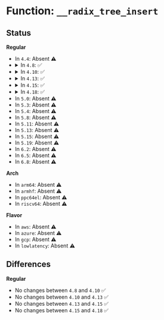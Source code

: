 # Function: <code>__radix_tree_insert</code>

## Status
<b>Regular</b>
<ul>
<li>
In <code>4.4</code>: Absent ⚠️
</li>
<li>
<details>
<summary>In <code>4.8</code>: ✅</summary>

```c
int __radix_tree_insert(struct radix_tree_root *root, long unsigned int index, unsigned int order, void *item);
```

**Collision:** Unique Global

**Inline:** No

**Transformation:** False

**Instances:**

```
In lib/radix-tree.c (ffffffff814355b0)
Location: lib/radix-tree.c:633
Inline: False
Direct callers:
  - kernel/irq/irqdesc.c:__irq_alloc_descs
  - kernel/irq/irqdesc.c:early_irq_init
  - kernel/irq/irqdomain.c:__irq_domain_alloc_irqs
  - kernel/irq/irqdomain.c:irq_domain_associate
  - kernel/memremap.c:devm_memremap_pages
  - mm/shmem.c:shmem_add_to_page_cache
  - mm/shmem.c:shmem_add_to_page_cache
  - mm/backing-dev.c:wb_get_create
  - mm/vmalloc.c:vm_map_ram
  - mm/swap_state.c:__add_to_swap_cache
  - mm/khugepaged.c:collapse_shmem
  - mm/khugepaged.c:collapse_shmem
  - fs/dax.c:dax_fault
  - fs/dax.c:dax_fault
  - block/blk-ioc.c:ioc_create_icq
  - block/blk-cgroup.c:blkg_create
  - drivers/pinctrl/core.c:pinctrl_register
  - drivers/pwm/core.c:pwmchip_add_with_polarity
  - drivers/usb/host/xhci-mem.c:xhci_update_stream_segment_mapping
```
**Symbols:**

```
ffffffff814355b0-ffffffff8143567f: __radix_tree_insert (STB_GLOBAL)
```
</details>
</li>
<li>
<details>
<summary>In <code>4.10</code>: ✅</summary>

```c
int __radix_tree_insert(struct radix_tree_root *root, long unsigned int index, unsigned int order, void *item);
```

**Collision:** Unique Global

**Inline:** No

**Transformation:** False

**Instances:**

```
In lib/radix-tree.c (ffffffff81451c00)
Location: lib/radix-tree.c:867
Inline: False
Direct callers:
  - kernel/irq/irqdesc.c:__irq_alloc_descs
  - kernel/irq/irqdesc.c:early_irq_init
  - kernel/irq/irqdomain.c:__irq_domain_alloc_irqs
  - kernel/irq/irqdomain.c:irq_domain_associate
  - kernel/memremap.c:devm_memremap_pages
  - mm/shmem.c:shmem_add_to_page_cache
  - mm/shmem.c:shmem_add_to_page_cache
  - mm/backing-dev.c:wb_get_create
  - mm/vmalloc.c:vm_map_ram
  - mm/swap_state.c:__add_to_swap_cache
  - mm/khugepaged.c:collapse_shmem
  - mm/khugepaged.c:collapse_shmem
  - fs/dax.c:dax_insert_mapping_entry
  - fs/dax.c:grab_mapping_entry
  - block/blk-ioc.c:ioc_create_icq
  - block/blk-cgroup.c:blkg_create
  - drivers/pinctrl/core.c:pinctrl_register
  - drivers/pwm/core.c:pwmchip_add_with_polarity
  - drivers/usb/host/xhci-mem.c:xhci_update_stream_segment_mapping
```
**Symbols:**

```
ffffffff81451c00-ffffffff81451e12: __radix_tree_insert (STB_GLOBAL)
```
</details>
</li>
<li>
<details>
<summary>In <code>4.13</code>: ✅</summary>

```c
int __radix_tree_insert(struct radix_tree_root *root, long unsigned int index, unsigned int order, void *item);
```

**Collision:** Unique Global

**Inline:** No

**Transformation:** False

**Instances:**

```
In lib/radix-tree.c (ffffffff818f1ae0)
Location: lib/radix-tree.c:985
Inline: False
Direct callers:
  - kernel/irq/irqdesc.c:__irq_alloc_descs
  - kernel/irq/irqdesc.c:early_irq_init
  - kernel/irq/irqdomain.c:__irq_domain_alloc_irqs
  - kernel/irq/irqdomain.c:irq_domain_associate
  - kernel/memremap.c:devm_memremap_pages
  - mm/shmem.c:shmem_add_to_page_cache
  - mm/shmem.c:shmem_add_to_page_cache
  - mm/backing-dev.c:wb_get_create
  - mm/vmalloc.c:vm_map_ram
  - mm/swap_state.c:__add_to_swap_cache
  - mm/khugepaged.c:collapse_shmem
  - mm/khugepaged.c:collapse_shmem
  - fs/dax.c:grab_mapping_entry
  - block/blk-ioc.c:ioc_create_icq
  - block/blk-cgroup.c:blkg_create
  - drivers/pwm/core.c:pwmchip_add_with_polarity
```
**Symbols:**

```
ffffffff818f1ae0-ffffffff818f1cea: __radix_tree_insert (STB_GLOBAL)
```
</details>
</li>
<li>
<details>
<summary>In <code>4.15</code>: ✅</summary>

```c
int __radix_tree_insert(struct radix_tree_root *root, long unsigned int index, unsigned int order, void *item);
```

**Collision:** Unique Global

**Inline:** No

**Transformation:** False

**Instances:**

```
In lib/radix-tree.c (ffffffff81977f90)
Location: lib/radix-tree.c:984
Inline: False
Direct callers:
  - kernel/irq/irqdesc.c:__irq_alloc_descs
  - kernel/irq/irqdesc.c:early_irq_init
  - kernel/memremap.c:devm_memremap_pages
  - mm/shmem.c:shmem_add_to_page_cache
  - mm/shmem.c:shmem_add_to_page_cache
  - mm/backing-dev.c:wb_get_create
  - mm/vmalloc.c:vm_map_ram
  - mm/swap_state.c:__add_to_swap_cache
  - mm/khugepaged.c:collapse_shmem
  - mm/khugepaged.c:collapse_shmem
  - mm/hmm.c:hmm_devmem_pages_create
  - fs/dax.c:grab_mapping_entry
  - block/blk-ioc.c:ioc_create_icq
  - block/blk-cgroup.c:blkg_create
  - drivers/pwm/core.c:pwmchip_add_with_polarity
```
**Symbols:**

```
ffffffff81977f90-ffffffff8197819a: __radix_tree_insert (STB_GLOBAL)
```
</details>
</li>
<li>
<details>
<summary>In <code>4.18</code>: ✅</summary>

```c
int __radix_tree_insert(struct radix_tree_root *root, long unsigned int index, unsigned int order, void *item);
```

**Collision:** Unique Global

**Inline:** No

**Transformation:** False

**Instances:**

```
In lib/radix-tree.c (ffffffff819d46d0)
Location: lib/radix-tree.c:985
Inline: False
Direct callers:
  - kernel/irq/irqdesc.c:__irq_alloc_descs
  - kernel/irq/irqdesc.c:early_irq_init
  - kernel/memremap.c:devm_memremap_pages
  - mm/shmem.c:shmem_add_to_page_cache
  - mm/shmem.c:shmem_add_to_page_cache
  - mm/backing-dev.c:wb_get_create
  - mm/vmalloc.c:vm_map_ram
  - mm/swap_state.c:__add_to_swap_cache
  - mm/khugepaged.c:collapse_shmem
  - mm/khugepaged.c:collapse_shmem
  - mm/hmm.c:hmm_devmem_pages_create
  - fs/dax.c:grab_mapping_entry
  - block/blk-ioc.c:ioc_create_icq
  - block/blk-cgroup.c:blkg_create
```
**Symbols:**

```
ffffffff819d46d0-ffffffff819d48ef: __radix_tree_insert (STB_GLOBAL)
```
</details>
</li>
<li>
In <code>5.0</code>: Absent ⚠️
</li>
<li>
In <code>5.3</code>: Absent ⚠️
</li>
<li>
In <code>5.4</code>: Absent ⚠️
</li>
<li>
In <code>5.8</code>: Absent ⚠️
</li>
<li>
In <code>5.11</code>: Absent ⚠️
</li>
<li>
In <code>5.13</code>: Absent ⚠️
</li>
<li>
In <code>5.15</code>: Absent ⚠️
</li>
<li>
In <code>5.19</code>: Absent ⚠️
</li>
<li>
In <code>6.2</code>: Absent ⚠️
</li>
<li>
In <code>6.5</code>: Absent ⚠️
</li>
<li>
In <code>6.8</code>: Absent ⚠️
</li>
</ul>
<b>Arch</b>
<ul>
<li>
In <code>arm64</code>: Absent ⚠️
</li>
<li>
In <code>armhf</code>: Absent ⚠️
</li>
<li>
In <code>ppc64el</code>: Absent ⚠️
</li>
<li>
In <code>riscv64</code>: Absent ⚠️
</li>
</ul>
<b>Flavor</b>
<ul>
<li>
In <code>aws</code>: Absent ⚠️
</li>
<li>
In <code>azure</code>: Absent ⚠️
</li>
<li>
In <code>gcp</code>: Absent ⚠️
</li>
<li>
In <code>lowlatency</code>: Absent ⚠️
</li>
</ul>

## Differences
<b>Regular</b>
<ul>
<li>
No changes between <code>4.8</code> and <code>4.10</code> ✅
</li>
<li>
No changes between <code>4.10</code> and <code>4.13</code> ✅
</li>
<li>
No changes between <code>4.13</code> and <code>4.15</code> ✅
</li>
<li>
No changes between <code>4.15</code> and <code>4.18</code> ✅
</li>
</ul>
